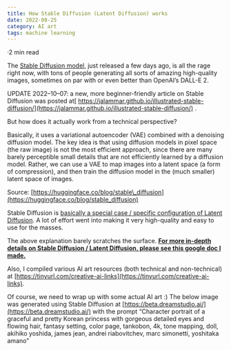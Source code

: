 ```yaml
---
title: How Stable Diffusion (Latent Diffusion) works
date: 2022-08-25
category: AI art
tags: machine learning
---
```





·2 min read


The [Stable Diffusion model](https://huggingface.co/CompVis/stable-diffusion), just released a few days ago, is all the rage right now, with tons of people generating all sorts of amazing high-quality images, sometimes on par with or even better than OpenAI’s DALL-E 2.

UPDATE 2022–10–07: a new, more beginner-friendly article on Stable Diffusion was posted at[
https://jalammar.github.io/illustrated-stable-diffusion/](https://jalammar.github.io/illustrated-stable-diffusion/) .

But how does it actually work from a technical perspective?

Basically, it uses a variational autoencoder (VAE) combined with a denoising diffusion model. The key idea is that using diffusion models in pixel space (the raw image) is not the most efficient approach, since there are many barely perceptible small details that are not efficiently learned by a diffusion model. Rather, we can use a VAE to map images into a latent space (a form of compression), and then train the diffusion model in the (much smaller) latent space of images.

Source: [https://huggingface.co/blog/stable\_diffusion](https://huggingface.co/blog/stable_diffusion)

Stable Diffusion is [basically a special case / specific configuration of Latent Diffusion](https://github.com/CompVis/stable-diffusion). A lot of effort went into making it very high-quality and easy to use for the masses.

The above explanation barely scratches the surface. [**For more in-depth details on Stable Diffusion / Latent Diffusion, please see this google doc I made.**](https://docs.google.com/document/d/1x4iHe9mdyqpuINRN2EYMuG6_0JSBoNnjtDdSte18Ugc/edit#)

Also, I compiled various AI art resources (both technical and non-technical) at [https://tinyurl.com/creative-ai-links](https://tinyurl.com/creative-ai-links).

Of course, we need to wrap up with some actual AI art :) The below image was generated using Stable Diffusion at [https://beta.dreamstudio.ai/](https://beta.dreamstudio.ai/) with the prompt “Character portrait of a graceful and pretty Korean princess with gorgeous detailed eyes and flowing hair, fantasy setting, color page, tankobon, 4k, tone mapping, doll, akihiko yoshida, james jean, andrei riabovitchev, marc simonetti, yoshitaka amano”